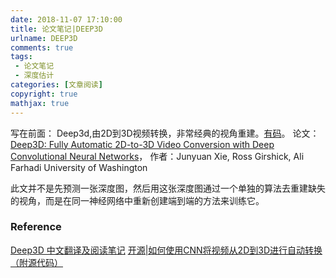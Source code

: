 ```yaml
---
date: 2018-11-07 17:10:00
title: 论文笔记|DEEP3D
urlname: DEEP3D
comments: true
tags:
 - 论文笔记
 - 深度估计
categories: [文章阅读]
copyright: true
mathjax: true
---
```



写在前面：
Deep3d,由2D到3D视频转换，非常经典的视角重建。[有码](https://github.com/piiswrong/deep3d)。
论文：[Deep3D: Fully Automatic 2D-to-3D Video Conversion with Deep Convolutional Neural Networks](https://arxiv.org/pdf/1612.00496.pdf)，
作者：Junyuan Xie, Ross Girshick, Ali Farhadi
University of Washington
<!--more-->

此文并不是先预测一张深度图，然后用这张深度图通过一个单独的算法去重建缺失的视角，而是在同一神经网络中重新创建端到端的方法来训练它。



### Reference
[Deep3D 中文翻译及阅读笔记](https://blog.csdn.net/Xingyb14/article/details/83384653)
[开源|如何使用CNN将视频从2D到3D进行自动转换（附源代码）](https://www.sohu.com/a/128924237_642762)


